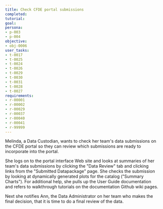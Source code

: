 ```yaml
---
title: Check CFDE portal submissions
completed:
tutorial:
goal:
persona:
- p-003
- p-004
objective:
- obj-0006
user_tasks:
- t-0017
- t-0025
- t-0024
- t-0026
- t-0029
- t-0030
- t-0031
- t-0028
- t-0027
requirements:
- r-00001
- r-00002
- r-00029
- r-00037
- r-00040
- r-00041
- r-99999
---
```


Melinda, a Data Custodian, wants to check her team's data submissions on the CFDE portal so they can review which submissions are ready to incorporate into the portal.

She logs on to the portal interface Web site and looks at summaries of her team's data submissions by clicking the "Data Review" tab and clicking links from the "Submitted Datapackage" page. She checks the submission by looking at dynamically generated plots for the catalog ("Summary Charts"). For additional help, she pulls up the User Guide documentation and refers to walkthrough tutorials on the documentation Github wiki pages.

Next she notifies Ann, the Data Administrator on her team who makes the final decision, that it is time to do a final review of the data.






<!-- these were added:
new task for docs about portal interface - t-0030
    - consult documentation about Review Page

assuming this is a tutorial of the data submission process - t-0031
    - May use tutorial walkthrough

this is new task (requirement will be that dynamic plots are generated) - added as t-0029
    - View a dynamically generated set of plots/Review catalog -->
